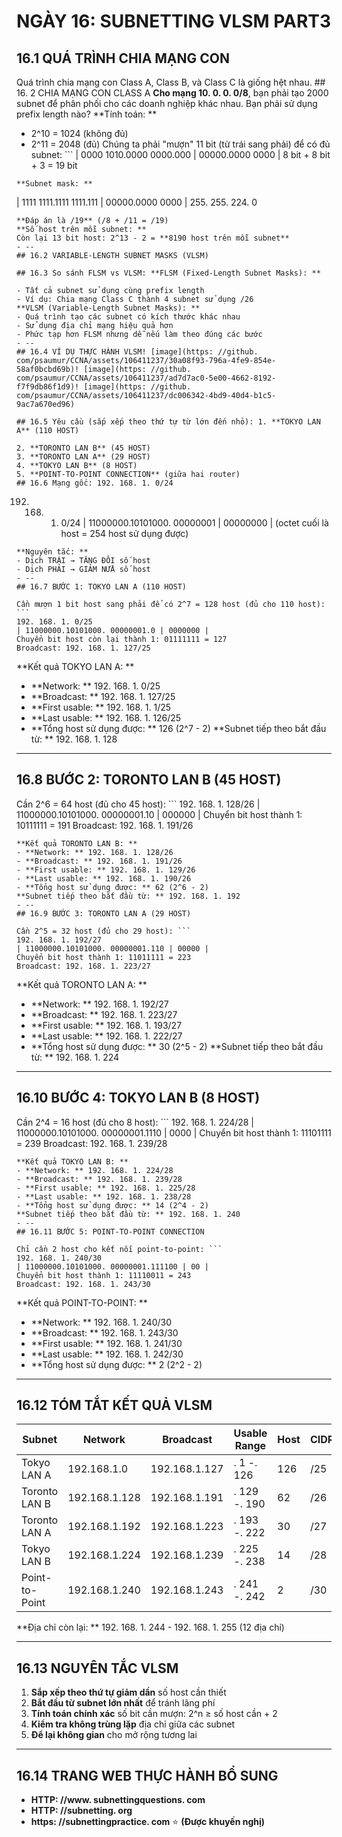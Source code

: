 # NGÀY 16: SUBNETTING VLSM PART3

## 16.1 QUÁ TRÌNH CHIA MẠNG CON

Quá trình chia mạng con Class A, Class B, và Class C là giống hệt nhau. ## 16. 2 CHIA MẠNG CON CLASS A
**Cho mạng 10. 0. 0. 0/8**, bạn phải tạo 2000 subnet để phân phối cho các doanh nghiệp khác nhau. Bạn phải sử dụng prefix length nào? **Tính toán: **
- 2^10 = 1024 (không đủ)
- 2^11 = 2048 (đủ)
Chúng ta phải "mượn" 11 bit (từ trái sang phải) để có đủ subnet: ```
| 0000 1010.0000 0000.000 | 00000.0000 0000 |
8 bit + 8 bit + 3 = 19 bit
```
**Subnet mask: **
```
| 1111 1111.1111 1111.111 | 00000.0000 0000 |
255. 255. 224. 0
```
**Đáp án là /19** (/8 + /11 = /19)
**Số host trên mỗi subnet: **
Còn lại 13 bit host: 2^13 - 2 = **8190 host trên mỗi subnet**
- --
## 16.2 VARIABLE-LENGTH SUBNET MASKS (VLSM)

## 16.3 So sánh FLSM vs VLSM: **FLSM (Fixed-Length Subnet Masks): **

- Tất cả subnet sử dụng cùng prefix length
- Ví dụ: Chia mạng Class C thành 4 subnet sử dụng /26
**VLSM (Variable-Length Subnet Masks): **
- Quá trình tạo các subnet có kích thước khác nhau
- Sử dụng địa chỉ mạng hiệu quả hơn
- Phức tạp hơn FLSM nhưng dễ nếu làm theo đúng các bước
- --
## 16.4 VÍ DỤ THỰC HÀNH VLSM! [image](https: //github. com/psaumur/CCNA/assets/106411237/30a08f93-796a-4fe9-854e-58af0bcbd69b)! [image](https: //github. com/psaumur/CCNA/assets/106411237/ad7d7ac0-5e00-4662-8192-f7f9db86f1d9)! [image](https: //github. com/psaumur/CCNA/assets/106411237/dc006342-4bd9-40d4-b1c5-9ac7a670ed96)

## 16.5 Yêu cầu (sắp xếp theo thứ tự từ lớn đến nhỏ): 1. **TOKYO LAN A** (110 HOST)

2. **TORONTO LAN B** (45 HOST)
3. **TORONTO LAN A** (29 HOST)
4. **TOKYO LAN B** (8 HOST)
5. **POINT-TO-POINT CONNECTION** (giữa hai router)
## 16.6 Mạng gốc: 192. 168. 1. 0/24

```
192. 168. 1. 0/24
| 11000000.10101000. 00000001 | 00000000 |
(octet cuối là host = 254 host sử dụng được)
```
**Nguyên tắc: **
- Dịch TRÁI → TĂNG ĐÔI số host
- Dịch PHẢI → GIẢM NỬA số host
- --
## 16.7 BƯỚC 1: TOKYO LAN A (110 HOST)

Cần mượn 1 bit host sang phải để có 2^7 = 128 host (đủ cho 110 host): ```
192. 168. 1. 0/25
| 11000000.10101000. 00000001.0 | 0000000 |
Chuyển bit host còn lại thành 1: 01111111 = 127
Broadcast: 192. 168. 1. 127/25
```
**Kết quả TOKYO LAN A: **
- **Network: ** 192. 168. 1. 0/25
- **Broadcast: ** 192. 168. 1. 127/25
- **First usable: ** 192. 168. 1. 1/25
- **Last usable: ** 192. 168. 1. 126/25
- **Tổng host sử dụng được: ** 126 (2^7 - 2)
**Subnet tiếp theo bắt đầu từ: ** 192. 168. 1. 128
- --
## 16.8 BƯỚC 2: TORONTO LAN B (45 HOST)

Cần 2^6 = 64 host (đủ cho 45 host): ```
192. 168. 1. 128/26
| 11000000.10101000. 00000001.10 | 000000 |
Chuyển bit host thành 1: 10111111 = 191
Broadcast: 192. 168. 1. 191/26
```
**Kết quả TORONTO LAN B: **
- **Network: ** 192. 168. 1. 128/26
- **Broadcast: ** 192. 168. 1. 191/26
- **First usable: ** 192. 168. 1. 129/26
- **Last usable: ** 192. 168. 1. 190/26
- **Tổng host sử dụng được: ** 62 (2^6 - 2)
**Subnet tiếp theo bắt đầu từ: ** 192. 168. 1. 192
- --
## 16.9 BƯỚC 3: TORONTO LAN A (29 HOST)

Cần 2^5 = 32 host (đủ cho 29 host): ```
192. 168. 1. 192/27
| 11000000.10101000. 00000001.110 | 00000 |
Chuyển bit host thành 1: 11011111 = 223
Broadcast: 192. 168. 1. 223/27
```
**Kết quả TORONTO LAN A: **
- **Network: ** 192. 168. 1. 192/27
- **Broadcast: ** 192. 168. 1. 223/27
- **First usable: ** 192. 168. 1. 193/27
- **Last usable: ** 192. 168. 1. 222/27
- **Tổng host sử dụng được: ** 30 (2^5 - 2)
**Subnet tiếp theo bắt đầu từ: ** 192. 168. 1. 224
- --
## 16.10 BƯỚC 4: TOKYO LAN B (8 HOST)

Cần 2^4 = 16 host (đủ cho 8 host): ```
192. 168. 1. 224/28
| 11000000.10101000. 00000001.1110 | 0000 |
Chuyển bit host thành 1: 11101111 = 239
Broadcast: 192. 168. 1. 239/28
```
**Kết quả TOKYO LAN B: **
- **Network: ** 192. 168. 1. 224/28
- **Broadcast: ** 192. 168. 1. 239/28
- **First usable: ** 192. 168. 1. 225/28
- **Last usable: ** 192. 168. 1. 238/28
- **Tổng host sử dụng được: ** 14 (2^4 - 2)
**Subnet tiếp theo bắt đầu từ: ** 192. 168. 1. 240
- --
## 16.11 BƯỚC 5: POINT-TO-POINT CONNECTION

Chỉ cần 2 host cho kết nối point-to-point: ```
192. 168. 1. 240/30
| 11000000.10101000. 00000001.111100 | 00 |
Chuyển bit host thành 1: 11110011 = 243
Broadcast: 192. 168. 1. 243/30
```
**Kết quả POINT-TO-POINT: **
- **Network: ** 192. 168. 1. 240/30
- **Broadcast: ** 192. 168. 1. 243/30
- **First usable: ** 192. 168. 1. 241/30
- **Last usable: ** 192. 168. 1. 242/30
- **Tổng host sử dụng được: ** 2 (2^2 - 2)
- --
## 16.12 TÓM TẮT KẾT QUẢ VLSM

| Subnet | Network | Broadcast | Usable Range | Host | CIDR |
| ------- | ------- | ------- | ------- | ------- | ------- |
| Tokyo LAN A | 192.168.1.0 | 192.168.1.127 | . 1 -. 126 | 126 | /25 |
| Toronto LAN B | 192.168.1.128 | 192.168.1.191 | . 129 -. 190 | 62 | /26 |
| Toronto LAN A | 192.168.1.192 | 192.168.1.223 | . 193 -. 222 | 30 | /27 |
| Tokyo LAN B | 192.168.1.224 | 192.168.1.239 | . 225 -. 238 | 14 | /28 |
| Point-to-Point | 192.168.1.240 | 192.168.1.243 | . 241 -. 242 | 2 | /30 |
**Địa chỉ còn lại: ** 192. 168. 1. 244 - 192. 168. 1. 255 (12 địa chỉ)
- --
## 16.13 NGUYÊN TẮC VLSM

1. **Sắp xếp theo thứ tự giảm dần** số host cần thiết
2. **Bắt đầu từ subnet lớn nhất** để tránh lãng phí
3. **Tính toán chính xác** số bit cần mượn: 2^n ≥ số host cần + 2
4. **Kiểm tra không trùng lặp** địa chỉ giữa các subnet
5. **Để lại không gian** cho mở rộng tương lai
- --
## 16.14 TRANG WEB THỰC HÀNH BỔ SUNG

- **HTTP: //www. subnettingquestions. com**
- **HTTP: //subnetting. org**
- **https: //subnettingpractice. com** ⭐ **(Được khuyến nghị)**